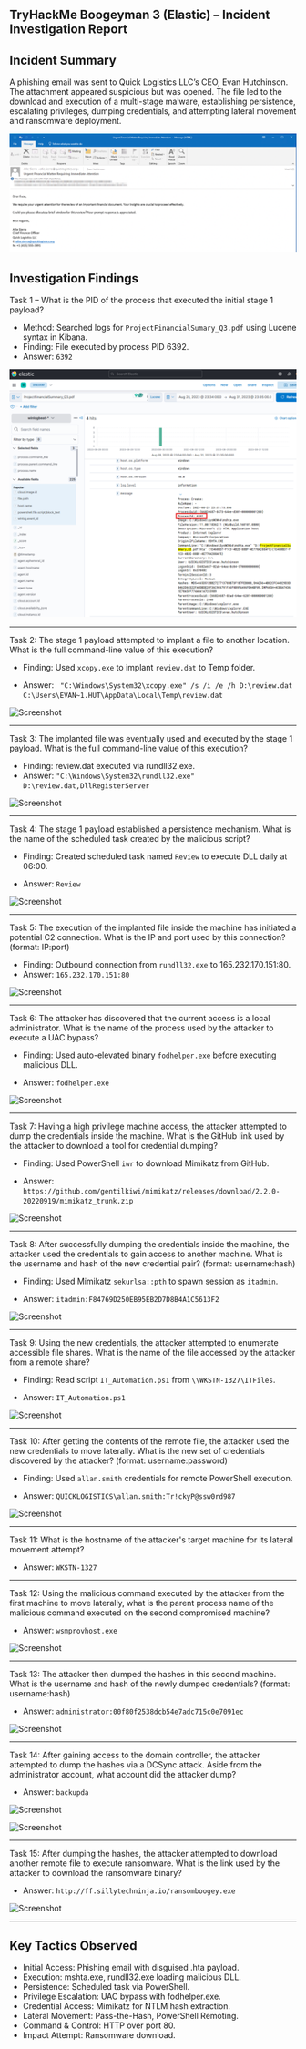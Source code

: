 ## TryHackMe Boogeyman 3 (Elastic) – Incident Investigation Report

## Incident Summary
A phishing email was sent to Quick Logistics LLC’s CEO, Evan Hutchinson.
The attachment appeared suspicious but was opened. The file led to the download and execution of a multi-stage malware, establishing persistence, escalating privileges, dumping credentials, and attempting lateral movement and ransomware deployment.

![Screenshot](Document_Images/image1.png)

## Investigation Findings

Task 1 – What is the PID of the process that executed the initial stage 1 payload?
 - Method: Searched logs for `ProjectFinancialSumary_Q3.pdf` using Lucene syntax in Kibana.
 - Finding: File executed by process PID 6392.
 - Answer: `6392`

  ![Screenshot](Document_Images/image4.png)
 

---
Task 2: The stage 1 payload attempted to implant a file to another location. What is the full command-line value of this execution?

 - Finding: Used `xcopy.exe` to implant `review.dat` to Temp folder.

 - Answer:
``` "C:\Windows\System32\xcopy.exe" /s /i /e /h D:\review.dat C:\Users\EVAN~1.HUT\AppData\Local\Temp\review.dat```

  ![Screenshot](Document_Images/image5.png)


 ---
Task 3: The implanted file was eventually used and executed by the stage 1 payload. What is the full command-line value of this execution?

 - Finding: review.dat executed via rundll32.exe.
 - Answer:
``` "C:\Windows\System32\rundll32.exe" D:\review.dat,DllRegisterServer ```

  ![Screenshot](Document_Images/image6.png)
 

---
Task 4: The stage 1 payload established a persistence mechanism. What is the name of the scheduled task created by the malicious script?

 - Finding: Created scheduled task named `Review` to execute DLL daily at 06:00.

 - Answer: `Review`

  ![Screenshot](Document_Images/image7.png)


---
Task 5: The execution of the implanted file inside the machine has initiated a potential C2 connection. What is the IP and port used by this connection? (format: IP:port)

 - Finding: Outbound connection from `rundll32.exe` to 165.232.170.151:80.
 - Answer: `165.232.170.151:80`

  ![Screenshot](Document_Images/image8.png)


---
Task 6: The attacker has discovered that the current access is a local administrator. What is the name of the process used by the attacker to execute a UAC bypass?

 - Finding: Used auto-elevated binary `fodhelper.exe` before executing malicious DLL.

 - Answer: `fodhelper.exe`

  ![Screenshot](Document_Images/image9.png)


---
Task 7: Having a high privilege machine access, the attacker attempted to dump the credentials inside the machine. What is the GitHub link used by the attacker to download a tool for credential dumping?

 - Finding: Used PowerShell `iwr` to download Mimikatz from GitHub.

 - Answer: `https://github.com/gentilkiwi/mimikatz/releases/download/2.2.0-20220919/mimikatz_trunk.zip`

  ![Screenshot](Document_Images/image10.png)
 

---
Task 8: After successfully dumping the credentials inside the machine, the attacker used the credentials to gain access to another machine. What is the username and hash of the new credential pair? (format: username:hash)

 - Finding: Used Mimikatz `sekurlsa::pth` to spawn session as `itadmin`.

 - Answer: `itadmin:F84769D250EB95EB2D7D8B4A1C5613F2`

  ![Screenshot](Document_Images/image11.png)


---  
Task 9: Using the new credentials, the attacker attempted to enumerate accessible file shares. What is the name of the file accessed by the attacker from a remote share?

 - Finding: Read script `IT_Automation.ps1` from `\\WKSTN-1327\ITFiles`.

 - Answer: `IT_Automation.ps1`

  ![Screenshot](Document_Images/image12.png)

  
---
Task 10: After getting the contents of the remote file, the attacker used the new credentials to move laterally. What is the new set of credentials discovered by the attacker? (format: username:password)

 - Finding: Used `allan.smith` credentials for remote PowerShell execution.

 - Answer: `QUICKLOGISTICS\allan.smith:Tr!ckyP@ssw0rd987`
 
  ![Screenshot](Document_Images/image13.png)


---
Task 11: What is the hostname of the attacker's target machine for its lateral movement attempt?

 - Answer: `WKSTN-1327`


---
Task 12: Using the malicious command executed by the attacker from the first machine to move laterally, what is the parent process name of the malicious command executed on the second compromised machine?

 - Answer: `wsmprovhost.exe`

  ![Screenshot](Document_Images/image14.png)


---
Task 13: The attacker then dumped the hashes in this second machine. What is the username and hash of the newly dumped credentials? (format: username:hash)

 - Answer: `administrator:00f80f2538dcb54e7adc715c0e7091ec`

  ![Screenshot](Document_Images/image15.png)


---
Task 14: After gaining access to the domain controller, the attacker attempted to dump the hashes via a DCSync attack. Aside from the administrator account, what account did the attacker dump?

 - Answer: `backupda`

  ![Screenshot](Document_Images/image16.png)

  ![Screenshot](Document_Images/image17.png)


---
Task 15: After dumping the hashes, the attacker attempted to download another remote file to execute ransomware. What is the link used by the attacker to download the ransomware binary?

 - Answer: `http://ff.sillytechninja.io/ransomboogey.exe`

 ![Screenshot](Document_Images/image18.png)


---
## Key Tactics Observed
 - Initial Access: Phishing email with disguised .hta payload.
 - Execution: mshta.exe, rundll32.exe loading malicious DLL.
 - Persistence: Scheduled task via PowerShell.
 - Privilege Escalation: UAC bypass with fodhelper.exe.
 - Credential Access: Mimikatz for NTLM hash extraction.
 - Lateral Movement: Pass-the-Hash, PowerShell Remoting.
 - Command & Control: HTTP over port 80.
 - Impact Attempt: Ransomware download.
